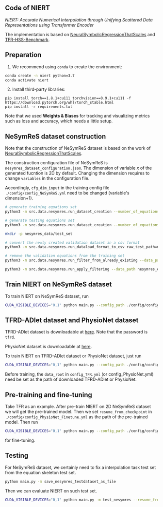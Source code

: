 ## Code of NIERT

_NIERT: Accurate Numerical Interpolation through Unifying Scattered Data Representations using Transformer Encoder_

The implementation is based on [NeuralSymbolicRegressionThatScales](https://github.com/SymposiumOrganization/NeuralSymbolicRegressionThatScales) and [TFR-HSS-Benchmark](https://github.com/shendu-sw/TFR-HSS-Benchmark).


## Preparation

1. We recommend using `conda` to create the environment:

```bash
conda create -n niert python=3.7
conda activate niert
```

2. Install third-party libraries:

```
pip install torch==1.8.1+cu111 torchvision==0.9.1+cu111 -f https://download.pytorch.org/whl/torch_stable.html
pip install -r requirements.txt
```

Note that we used **Weights & Biases** for tracking and visualizing metrics such as loss and accuracy, which needs a little setup.

## NeSymReS dataset construction

Note that the construction of NeSymReS dataset is based on the work of [NeuralSymbolicRegressionThatScales](https://github.com/SymposiumOrganization/NeuralSymbolicRegressionThatScales).

The construction configuration file of NeSymReS is `nesymres_dataset_configuration.json`. The dimension of variable $x$ of the generated fucntion is 2D by default. Changing the dimension requires to change `variables` in the configuration file.

Accordingly, `cfg_dim_input` in the training config file `./config/config_NeSymReS.yml` need to be changed (variable's dimension+1).

```bash
# generate training equations set
python3 -m src.data.nesymres.run_dataset_creation --number_of_equations 1000000 --no-debug

# generate testing equations set
python3 -m src.data.nesymres.run_dataset_creation --number_of_equations 150 --no-debug

mkdir -p nesymres_data/test_set

# convert the newly created validation dataset in a csv format
python3 -m src.data.nesymres.run_dataload_format_to_csv raw_test_path=nesymres_data/data/raw_datasets/150

# remove the validation equations from the training set
python3 -m src.data.nesymres.run_filter_from_already_existing --data_path nesymres_data/data/raw_datasets/1000000 --csv_path nesymres_data/test_set/test_nc.csv

python3 -m src.data.nesymres.run_apply_filtering --data_path nesymres_data/data/raw_datasets/1000000
```


## Train NIERT on NeSymReS dataset

To train NIERT on NeSymReS dataset, run

```bash
CUDA_VISIBLE_DEVICES="0,1" python main.py --config_path ./config/config_NeSymReS.yml
```


## TFRD-ADlet dataset and PhysioNet dataset

TFRD-ADlet dataset is downloadable at [here](https://pan.baidu.com/s/14BipTer1fkilbRjrQNbKiQ). Note that the password is `tfrd`.

PhysioNet dataset is downloadable at [here](https://physionet.org/content/challenge-2012/1.0.0/).

To train NIERT on TFRD-ADlet dataset or PhysioNet dataset, just run

```bash
CUDA_VISIBLE_DEVICES="0,1" python main.py --config_path ./config/config_TFR.yml    # or config_PhysioNet.yml
```

Before training, the `data_root` in `config_TFR.yml` (or config_PhysioNet.yml) need be set as the path of downloaded TFRD-ADlet or PhysioNet.


## Pre-training and fine-tuning

Take TFR as an example. After pre-train NIERT on 2D NeSymReS dataset we will get the pre-trained model. Then we set `resume_from_checkpoint` in `./config/config_PhysioNet_Finetune.yml` as the path of the pre-trained model. Then run 

```bash
CUDA_VISIBLE_DEVICES="0,1" python main.py --config_path ./config/config_TFR.yml    # or config_PhysioNet_Finetune.yml
```
for fine-tuning.



## Testing

For NeSymReS dataset, we certainly need to fix a interpolation task test set from the equation skeleton test set.

```bash
python main.py -m save_nesymres_testdataset_as_file
```

Then we can evaluate NIERT on such test set.

```bash
CUDA_VISIBLE_DEVICES="0,1" python main.py -m test_nesymres --resume_from_checkpoint path_of_niert_checkpoint
```
